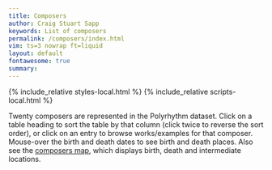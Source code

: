 ```yaml
---
title: Composers
author: Craig Stuart Sapp
keywords: List of composers
permalink: /composers/index.html
vim: ts=3 nowrap ft=liquid
layout: default
fontawesome: true
summary: 
---
```


{% include_relative styles-local.html %}
{% include_relative scripts-local.html %}

Twenty composers are represented in the Polyrhythm dataset.  Click
on a table heading to sort the table by that column (click
twice to reverse the sort order), or click on an entry to browse
works/examples for that composer.  Mouse-over the birth and death dates
to see birth and death places. Also see the <a
href="https://maps.polyrhythm.humdrum.org/composers/">composers
map</a>, which displays birth, death and intermediate locations.


<div id="composer-list-container"></div>




